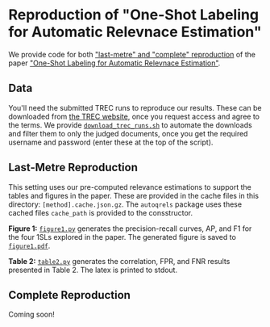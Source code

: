 # Reproduction of "One-Shot Labeling for Automatic Relevnace Estimation"

We provide code for both ["last-metre" and "complete" reproduction](https://dl.acm.org/doi/10.1145/3477495.3531721)
of the paper ["One-Shot Labeling for Automatic Relevnace Estimation"](https://arxiv.org/abs/2302.11266).

## Data

You'll need the submitted TREC runs to reproduce our results. These can be downloaded
from [the TREC website](https://trec.nist.gov/results.html), once you request access and agree
to the terms. We provide [`download_trec_runs.sh`](download_trec_runs.sh) to automate the
downloads and filter them to only the judged documents, once you get the required username
and password (enter these at the top of the script).

## Last-Metre Reproduction

This setting uses our pre-computed relevance estimations to support the tables and figures
in the paper. These are provided in the cache files in this directory: `[method].cache.json.gz`.
The `autoqrels` package uses these cached files `cache_path` is provided to the consstructor.

**Figure 1:** [`figure1.py`](figure1.py) generates the precision-recall curves, AP, and F1 for
the four 1SLs explored in the paper. The generated figure is saved to [`figure1.pdf`](figure1.pdf).

**Table 2:** [`table2.py`](table2.py) generates the correlation, FPR, and FNR results presented
in Table 2. The latex is printed to stdout.

## Complete Reproduction

Coming soon!
